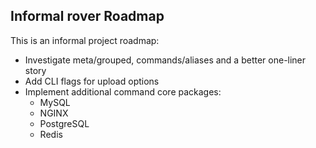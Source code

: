## Informal rover Roadmap

This is an informal project roadmap:

- Investigate meta/grouped, commands/aliases and a better one-liner story
- Add CLI flags for upload options
- Implement additional command core packages:
  - MySQL
  - NGINX
  - PostgreSQL
  - Redis
